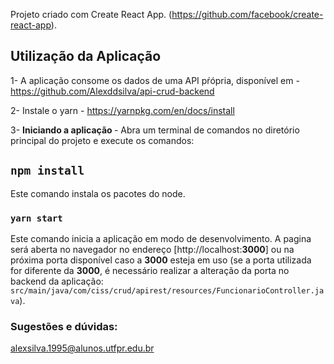 Projeto criado com Create React App. (https://github.com/facebook/create-react-app).


## Utilização da Aplicação

1- A aplicação consome os dados de uma API pŕópria, disponível em - https://github.com/Alexddsilva/api-crud-backend

2- Instale o yarn - https://yarnpkg.com/en/docs/install

3- <strong> Iniciando a aplicação </strong> - Abra um terminal de comandos no diretório principal do projeto e execute os comandos:
## `npm install`

Este comando instala os pacotes do node.

###  `yarn start`

Este comando inicia a aplicação em modo de desenvolvimento.
A pagina será aberta no navegador no endereço [http://localhost:<strong>3000</strong>] ou na próxima porta disponível caso a <strong>3000</strong> esteja em uso (se a porta utilizada for diferente da <strong>3000</strong>, é necessário realizar a alteração da porta no backend da aplicação: `src/main/java/com/ciss/crud/apirest/resources/FuncionarioController.java`).

### Sugestões e dúvidas:

alexsilva.1995@alunos.utfpr.edu.br

